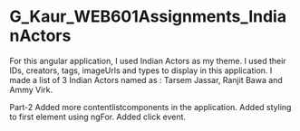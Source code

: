 # G_Kaur_WEB601Assignments_IndianActors
For this angular application, I used Indian Actors as my theme.
I used their IDs, creators, tags, imageUrls and types to display in this application.
I made a list of 3 Indian Actors named as : Tarsem Jassar, Ranjit Bawa and Ammy Virk.

Part-2
Added more contentlistcomponents in the application.
Added styling to first element using ngFor.
Added click event.
